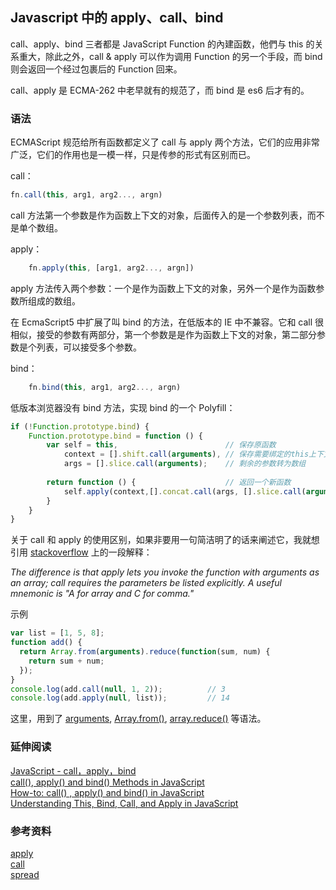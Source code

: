 
## Javascript 中的 apply、call、bind

call、apply、bind 三者都是 JavaScript Function 的內建函数，他們与 this 的关系重大，除此之外，call & apply 可以作为调用 Function 的另一个手段，而 bind 则会返回一个经过包裹后的 Function 回来。

call、apply 是 ECMA-262 中老早就有的规范了，而 bind 是 es6 后才有的。

### 语法

ECMAScript 规范给所有函数都定义了 call 与 apply 两个方法，它们的应用非常广泛，它们的作用也是一模一样，只是传参的形式有区别而已。

call：
```javascript
fn.call(this, arg1, arg2..., argn)
```
call 方法第一个参数是作为函数上下文的对象，后面传入的是一个参数列表，而不是单个数组。

apply：
```javascript
    fn.apply(this, [arg1, arg2..., argn])
```
apply 方法传入两个参数：一个是作为函数上下文的对象，另外一个是作为函数参数所组成的数组。

在 EcmaScript5 中扩展了叫 bind 的方法，在低版本的 IE 中不兼容。它和 call 很相似，接受的参数有两部分，第一个参数是是作为函数上下文的对象，第二部分参数是个列表，可以接受多个参数。

bind：
```javascript
    fn.bind(this, arg1, arg2..., argn)
```
低版本浏览器没有 bind 方法，实现 bind 的一个 Polyfill：
```javascript
if (!Function.prototype.bind) {
    Function.prototype.bind = function () {
        var self = this,                        // 保存原函数
            context = [].shift.call(arguments), // 保存需要绑定的this上下文
            args = [].slice.call(arguments);    // 剩余的参数转为数组
            
        return function () {                    // 返回一个新函数
            self.apply(context,[].concat.call(args, [].slice.call(arguments)));
        }
    }
}
```


关于 call 和 apply 的使用区别，如果非要用一句简洁明了的话来阐述它，我就想引用 [stackoverflow](https://stackoverflow.com/questions/1986896/what-is-the-difference-between-call-and-apply) 上的一段解释：

*The difference is that apply lets you invoke the function with arguments as an array; call requires the parameters be listed explicitly. A useful mnemonic is "A for array and C for comma."*

示例
```javascript
var list = [1, 5, 8];
function add() {
  return Array.from(arguments).reduce(function(sum, num) {
    return sum + num;
  });
}
console.log(add.call(null, 1, 2));			// 3
console.log(add.apply(null, list));			// 14
```
这里，用到了 [arguments](https://developer.mozilla.org/en-US/docs/Web/JavaScript/Reference/Functions/arguments), [Array.from()](https://developer.mozilla.org/zh-TW/docs/Web/JavaScript/Reference/Global_Objects/Array/from), [array.reduce()](https://developer.mozilla.org/zh-TW/docs/Web/JavaScript/Reference/Global_Objects/Array/Reduce) 等语法。

### 延伸阅读
[JavaScript - call，apply，bind](https://ithelp.ithome.com.tw/articles/10195896)       
[call(), apply() and bind() Methods in JavaScript](https://www.codingame.com/playgrounds/9799/learn-solve-call-apply-and-bind-methods-in-javascript)      
[How-to: call() , apply() and bind() in JavaScript](https://www.codementor.io/niladrisekhardutta/how-to-call-apply-and-bind-in-javascript-8i1jca6jp)     
[Understanding This, Bind, Call, and Apply in JavaScript](https://www.taniarascia.com/this-bind-call-apply-javascript/)     


### 参考资料
[apply](https://developer.mozilla.org/en-US/docs/Web/JavaScript/Reference/Global_Objects/Function/apply)     
[call](https://developer.mozilla.org/en-US/docs/Web/JavaScript/Reference/Global_Objects/Function/call)    
[spread](https://developer.mozilla.org/en-US/docs/Web/JavaScript/Reference/Operators/Spread_syntax)        
